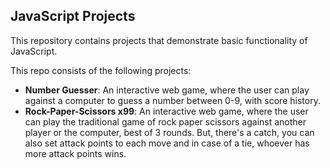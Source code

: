 ## JavaScript Projects

This repository contains projects that demonstrate basic functionality of JavaScript.


This repo consists of the following projects:
- **Number Guesser**: An interactive web game, where the user can play against a computer to guess a number between 0-9, with score history.
- **Rock-Paper-Scissors x99**: An interactive web game, where the user can play the traditional game of rock paper scissors against another player or the computer, best of 3 rounds.
But, there's a catch, you can also set attack points to each move and in case of a tie, whoever has more attack points wins.